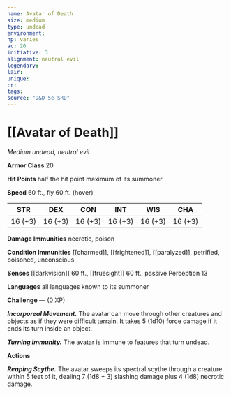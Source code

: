 ```yaml
---
name: Avatar of Death
size: medium
type: undead
environment: 
hp: varies
ac: 20
initiative: 3
alignment: neutral evil
legendary: 
lair: 
unique: 
cr: 
tags: 
source: "D&D 5e SRD"
---
```

# [[Avatar of Death]]

*Medium undead, neutral evil*

**Armor Class** 20

**Hit Points** half the hit point maximum of its summoner

**Speed** 60 ft., fly 60 ft. (hover)

| STR     | DEX     | CON     | INT     | WIS     | CHA     |
|---------|---------|---------|---------|---------|---------|
| 16 (+3) | 16 (+3) | 16 (+3) | 16 (+3) | 16 (+3) | 16 (+3) |

**Damage Immunities** necrotic, poison

**Condition Immunities** [[charmed]], [[frightened]], [[paralyzed]], petrified, poisoned, unconscious

**Senses** [[darkvision]] 60 ft., [[truesight]] 60 ft., passive Perception 13

**Languages** all languages known to its summoner

**Challenge** — (0 XP)

***Incorporeal Movement.*** The avatar can move through other creatures and objects as if they were difficult terrain. It takes 5 (1d10) force damage if it ends its turn inside an object.

***Turning Immunity.*** The avatar is immune to features that turn undead.

**Actions**

***Reaping Scythe.*** The avatar sweeps its spectral scythe through a creature within 5 feet of it, dealing 7 (1d8 + 3) slashing damage plus 4 (1d8) necrotic damage.